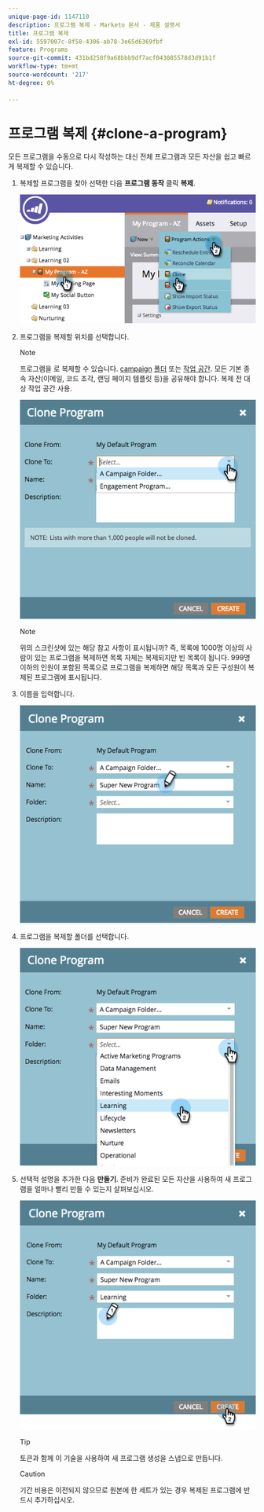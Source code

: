 ```yaml
---
unique-page-id: 1147110
description: 프로그램 복제 - Marketo 문서 - 제품 설명서
title: 프로그램 복제
exl-id: 5597007c-8f58-4306-ab78-3e65d6369fbf
feature: Programs
source-git-commit: 431bd258f9a68bbb9df7acf043085578d3d91b1f
workflow-type: tm+mt
source-wordcount: '217'
ht-degree: 0%

---
```


# 프로그램 복제 {#clone-a-program}

모든 프로그램을 수동으로 다시 작성하는 대신 전체 프로그램과 모든 자산을 쉽고 빠르게 복제할 수 있습니다.

1. 복제할 프로그램을 찾아 선택한 다음 **프로그램 동작** 클릭 **복제**.

   ![](assets/image2014-9-5-14-3a31-3a49.png)

1. 프로그램을 복제할 위치를 선택합니다.

   >[!NOTE]
   >
   >프로그램을 로 복제할 수 있습니다. [campaign](/help/marketo/product-docs/core-marketo-concepts/miscellaneous/create-new-campaign-folder.md) [폴더](/help/marketo/product-docs/core-marketo-concepts/miscellaneous/create-new-campaign-folder.md) 또는 [작업 공간](/help/marketo/product-docs/administration/workspaces-and-person-partitions/create-a-new-workspace.md). 모든 기본 종속 자산(이메일, 코드 조각, 랜딩 페이지 템플릿 등)을 공유해야 합니다. 복제 전 대상 작업 공간 사용.

   ![](assets/cloneto.png)

   >[!NOTE]
   >
   >위의 스크린샷에 있는 해당 참고 사항이 표시됩니까? 즉, 목록에 1000명 이상의 사람이 있는 프로그램을 복제하면 목록 자체는 복제되지만 빈 목록이 됩니다. 999명 이하의 인원이 포함된 목록으로 프로그램을 복제하면 해당 목록과 모든 구성원이 복제된 프로그램에 표시됩니다.

1. 이름을 입력합니다.

   ![](assets/cloneprogramname.png)

1. 프로그램을 복제할 폴더를 선택합니다.

   ![](assets/choosefolderclone.png)

1. 선택적 설명을 추가한 다음 **만들기**. 준비가 완료된 모든 자산을 사용하여 새 프로그램을 얼마나 빨리 만들 수 있는지 살펴보십시오.

   ![](assets/createclone.png)

   >[!TIP]
   >
   >토큰과 함께 이 기술을 사용하여 새 프로그램 생성을 스냅으로 만듭니다.

   >[!CAUTION]
   >
   >기간 비용은 이전되지 않으므로 원본에 한 세트가 있는 경우 복제된 프로그램에 반드시 추가하십시오.
